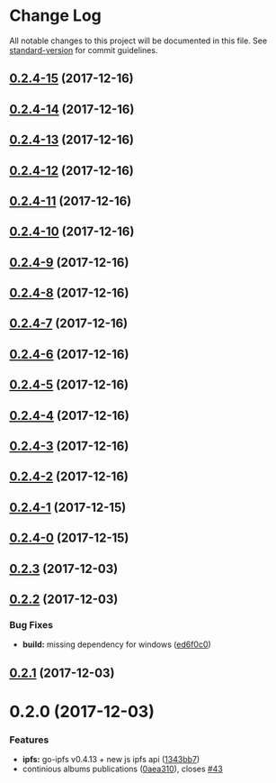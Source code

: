 # Change Log

All notable changes to this project will be documented in this file. See [standard-version](https://github.com/conventional-changelog/standard-version) for commit guidelines.

<a name="0.2.4-15"></a>
## [0.2.4-15](https://github.com/pathephone/pathephone-desktop/compare/v0.2.4-14...v0.2.4-15) (2017-12-16)



<a name="0.2.4-14"></a>
## [0.2.4-14](https://github.com/pathephone/pathephone-desktop/compare/v0.2.4-13...v0.2.4-14) (2017-12-16)



<a name="0.2.4-13"></a>
## [0.2.4-13](https://github.com/pathephone/pathephone-desktop/compare/v0.2.4-12...v0.2.4-13) (2017-12-16)



<a name="0.2.4-12"></a>
## [0.2.4-12](https://github.com/pathephone/pathephone-desktop/compare/v0.2.4-11...v0.2.4-12) (2017-12-16)



<a name="0.2.4-11"></a>
## [0.2.4-11](https://github.com/pathephone/pathephone-desktop/compare/v0.2.4-10...v0.2.4-11) (2017-12-16)



<a name="0.2.4-10"></a>
## [0.2.4-10](https://github.com/pathephone/pathephone-desktop/compare/v0.2.4-9...v0.2.4-10) (2017-12-16)



<a name="0.2.4-9"></a>
## [0.2.4-9](https://github.com/pathephone/pathephone-desktop/compare/v0.2.4-8...v0.2.4-9) (2017-12-16)



<a name="0.2.4-8"></a>
## [0.2.4-8](https://github.com/pathephone/pathephone-desktop/compare/v0.2.4-7...v0.2.4-8) (2017-12-16)



<a name="0.2.4-7"></a>
## [0.2.4-7](https://github.com/pathephone/pathephone-desktop/compare/v0.2.4-6...v0.2.4-7) (2017-12-16)



<a name="0.2.4-6"></a>
## [0.2.4-6](https://github.com/pathephone/pathephone-desktop/compare/v0.2.4-5...v0.2.4-6) (2017-12-16)



<a name="0.2.4-5"></a>
## [0.2.4-5](https://github.com/pathephone/pathephone-desktop/compare/v0.2.4-4...v0.2.4-5) (2017-12-16)



<a name="0.2.4-4"></a>
## [0.2.4-4](https://github.com/pathephone/pathephone-desktop/compare/v0.2.4-3...v0.2.4-4) (2017-12-16)



<a name="0.2.4-3"></a>
## [0.2.4-3](https://github.com/pathephone/pathephone-desktop/compare/v0.2.4-2...v0.2.4-3) (2017-12-16)



<a name="0.2.4-2"></a>
## [0.2.4-2](https://github.com/pathephone/pathephone-desktop/compare/v0.2.4-1...v0.2.4-2) (2017-12-16)



<a name="0.2.4-1"></a>
## [0.2.4-1](https://github.com/pathephone/pathephone-desktop/compare/v0.2.4-0...v0.2.4-1) (2017-12-15)



<a name="0.2.4-0"></a>
## [0.2.4-0](https://github.com/pathephone/pathephone-desktop/compare/v0.2.3...v0.2.4-0) (2017-12-15)



<a name="0.2.3"></a>
## [0.2.3](https://github.com/pathephone/pathephone-desktop/compare/v0.2.2...v0.2.3) (2017-12-03)



<a name="0.2.2"></a>
## [0.2.2](https://github.com/pathephone/pathephone-desktop/compare/v0.2.1...v0.2.2) (2017-12-03)


### Bug Fixes

* **build:** missing dependency for windows ([ed6f0c0](https://github.com/pathephone/pathephone-desktop/commit/ed6f0c0))



<a name="0.2.1"></a>
## [0.2.1](https://github.com/pathephone/pathephone-desktop/compare/v0.2.0...v0.2.1) (2017-12-03)



<a name="0.2.0"></a>
# 0.2.0 (2017-12-03)


### Features

* **ipfs:** go-ipfs v0.4.13 + new js ipfs api ([1343bb7](https://github.com/pathephone/pathephone-desktop/commit/1343bb7))
* continious albums publications ([0aea310](https://github.com/pathephone/pathephone-desktop/commit/0aea310)), closes [#43](https://github.com/pathephone/pathephone-desktop/issues/43)
